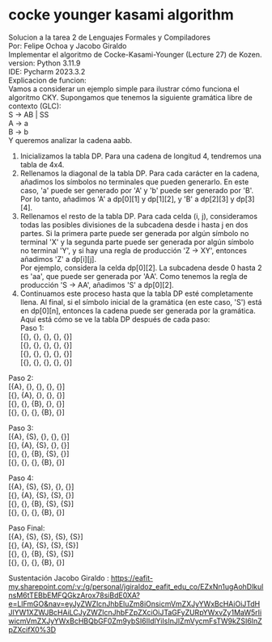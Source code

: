 # cocke younger kasami algorithm
Solucion a la tarea 2 de Lenguajes Formales y Compiladores<br>
Por: Felipe Ochoa y Jacobo Giraldo<br>
Implementar el algoritmo de Cocke-Kasami-Younger (Lecture 27) de Kozen.<br>
version: Python 3.11.9<br>
IDE: Pycharm 2023.3.2<br>
Explicacion de funcion: <br>
Vamos a considerar un ejemplo simple para ilustrar cómo funciona el algoritmo CKY.  Supongamos que tenemos la siguiente gramática libre de contexto (GLC): <br>
S -> AB | SS <br>
A -> a <br>
B -> b <br>
Y queremos analizar la cadena aabb.  <br>
1. Inicializamos la tabla DP. Para una cadena de longitud 4, tendremos una tabla de 4x4.  <br>
2. Rellenamos la diagonal de la tabla DP. Para cada carácter en la cadena, añadimos los símbolos no terminales que pueden generarlo. En este caso, 'a' puede ser generado por 'A' y 'b' puede ser generado por 'B'. Por lo tanto, añadimos 'A' a dp[0][1] y dp[1][2], y 'B' a dp[2][3] y dp[3][4].  <br>
3. Rellenamos el resto de la tabla DP. Para cada celda (i, j), consideramos todas las posibles divisiones de la subcadena desde i hasta j en dos partes. Si la primera parte puede ser generada por algún símbolo no terminal 'X' y la segunda parte puede ser generada por algún símbolo no terminal 'Y', y si hay una regla de producción 'Z -> XY', entonces añadimos 'Z' a dp[i][j]. <br>
Por ejemplo, considera la celda dp[0][2]. La subcadena desde 0 hasta 2 es 'aa', que puede ser generada por 'AA'. Como tenemos la regla de producción 'S -> AA', añadimos 'S' a dp[0][2].  <br>
4. Continuamos este proceso hasta que la tabla DP esté completamente llena. Al final, si el símbolo inicial de la gramática (en este caso, 'S') está en dp[0][n], entonces la cadena puede ser generada por la gramática.  
Aquí está cómo se ve la tabla DP después de cada paso: <br>
Paso 1: <br>
[{}, {}, {}, {}, {}] <br>
[{}, {}, {}, {}, {}] <br>
[{}, {}, {}, {}, {}] <br>
[{}, {}, {}, {}, {}] <br>

Paso 2: <br>
[{A}, {}, {}, {}, {}] <br>
[{}, {A}, {}, {}, {}] <br>
[{}, {}, {B}, {}, {}] <br>
[{}, {}, {}, {B}, {}] <br>

Paso 3: <br>
[{A}, {S}, {}, {}, {}] <br>
[{}, {A}, {S}, {}, {}] <br>
[{}, {}, {B}, {S}, {}] <br>
[{}, {}, {}, {B}, {}] <br>

Paso 4: <br>
[{A}, {S}, {S}, {}, {}] <br>
[{}, {A}, {S}, {S}, {}] <br>
[{}, {}, {B}, {S}, {S}] <br>
[{}, {}, {}, {B}, {}] <br>

Paso Final: <br>
[{A}, {S}, {S}, {S}, {S}] <br>
[{}, {A}, {S}, {S}, {S}] <br>
[{}, {}, {B}, {S}, {S}] <br>
[{}, {}, {}, {B}, {}] <br> 

Sustentación Jacobo Giraldo : https://eafit-my.sharepoint.com/:v:/g/personal/jgiraldoz_eafit_edu_co/EZxNn1ugAohDlkulnsM6tTEBbEMFQGkzArox78siBdE0XA?e=LlFmGO&nav=eyJyZWZlcnJhbEluZm8iOnsicmVmZXJyYWxBcHAiOiJTdHJlYW1XZWJBcHAiLCJyZWZlcnJhbFZpZXciOiJTaGFyZURpYWxvZy1MaW5rIiwicmVmZXJyYWxBcHBQbGF0Zm9ybSI6IldlYiIsInJlZmVycmFsTW9kZSI6InZpZXcifX0%3D
